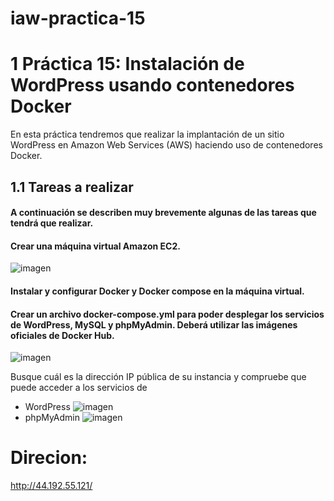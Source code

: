 # iaw-practica-15
# 1 Práctica 15: Instalación de WordPress usando contenedores Docker
En esta práctica tendremos que realizar la implantación de un sitio WordPress en Amazon Web Services (AWS) haciendo uso de contenedores Docker.

## 1.1 Tareas a realizar
#### A continuación se describen muy brevemente algunas de las tareas que tendrá que realizar.

#### Crear una máquina virtual Amazon EC2.
![imagen](https://github.com/jesus2307/iaw-practica-15/blob/main/imagen/Captura4.PNG "imagen")

#### Instalar y configurar Docker y Docker compose en la máquina virtual.

#### Crear un archivo docker-compose.yml para poder desplegar los servicios de WordPress, MySQL y phpMyAdmin. Deberá utilizar las imágenes oficiales de Docker Hub.
![imagen](https://github.com/jesus2307/iaw-practica-15/blob/main/imagen/Captura1.PNG "imagen")

Busque cuál es la dirección IP pública de su instancia y compruebe que puede acceder a los servicios de 
+ WordPress
![imagen](https://github.com/jesus2307/iaw-practica-15/blob/main/imagen/Captura2.PNG "imagen")
+ phpMyAdmin
![imagen](https://github.com/jesus2307/iaw-practica-15/blob/main/imagen/Captura3.PNG "imagen")

# Direcion: 
http://44.192.55.121/ 





